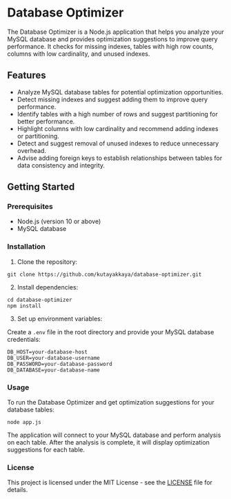 # Database Optimizer

The Database Optimizer is a Node.js application that helps you analyze your MySQL database and provides optimization suggestions to improve query performance. It checks for missing indexes, tables with high row counts, columns with low cardinality, and unused indexes.

## Features

- Analyze MySQL database tables for potential optimization opportunities.
- Detect missing indexes and suggest adding them to improve query performance.
- Identify tables with a high number of rows and suggest partitioning for better performance.
- Highlight columns with low cardinality and recommend adding indexes or partitioning.
- Detect and suggest removal of unused indexes to reduce unnecessary overhead.
- Advise adding foreign keys to establish relationships between tables for data consistency and integrity.

## Getting Started

### Prerequisites

- Node.js (version 10 or above)
- MySQL database

### Installation

1. Clone the repository:

```
git clone https://github.com/kutayakkaya/database-optimizer.git
```

2. Install dependencies:

```
cd database-optimizer
npm install
```

3. Set up environment variables:

Create a `.env` file in the root directory and provide your MySQL database credentials:

```
DB_HOST=your-database-host
DB_USER=your-database-username
DB_PASSWORD=your-database-password
DB_DATABASE=your-database-name
```

### Usage

To run the Database Optimizer and get optimization suggestions for your database tables:

```
node app.js
```

The application will connect to your MySQL database and perform analysis on each table. After the analysis is complete, it will display optimization suggestions for each table.

### License

This project is licensed under the MIT License - see the [LICENSE](LICENSE) file for details.